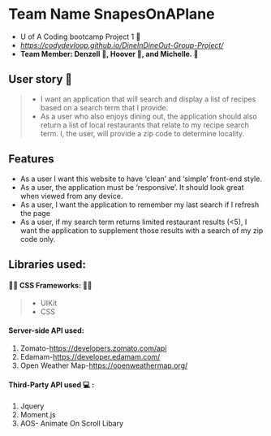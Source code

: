 # Team Name SnapesOnAPlane
- U of A Coding bootcamp Project 1 :metal:
- *https://codydevloop.github.io/DineInDineOut-Group-Project/*
- **Team Member: Denzell :see_no_evil:, Hoover :hear_no_evil:, and Michelle. :speak_no_evil:**

## User story :speech_balloon:
> - I want an application that will search and display a list of recipes based on a search term that I provide.
> - As a user who also enjoys dining out, the application should also return a list of local restaurants that relate to my recipe search term. I, the user, will provide a zip code to determine locality.

## Features
- As a user I want this website to have ‘clean’ and ‘simple’ front-end style.
- As a user, the application must be ‘responsive’.  It should look great when viewed from any device.
- As a user, I want the application to remember my last search if I refresh the page
- As a user, if my search term returns limited restaurant results (<5), I want the application to supplement those results with a search of my zip code only.


## Libraries used:
#### :man_artist: CSS Frameworks: :woman_artist:
>
> - UIKit
> - CSS
>
#### Server-side API used:
1. Zomato-https://developers.zomato.com/api
2. Edamam-https://developer.edamam.com/
3. Open Weather Map-https://openweathermap.org/

#### Third-Party API used :computer: : 
1. Jquery
2. Moment.js
3. AOS- Animate On Scroll Libary




